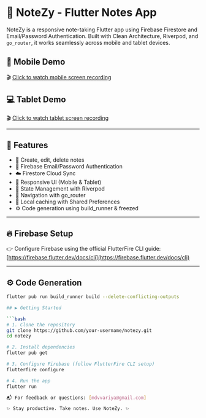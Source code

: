 # 📒 NoteZy - Flutter Notes App

NoteZy is a responsive note-taking Flutter app using Firebase Firestore and Email/Password Authentication. Built with Clean Architecture, Riverpod, and `go_router`, it works seamlessly across mobile and tablet devices.

## 🎥 Mobile Demo

🎬 [Click to watch mobile screen recording](docs/mobile_demo.mp4)

## 💻 Tablet Demo

🎬 [Click to watch tablet screen recording](docs/tablet_demo.mp4)


---

## 🚀 Features

- 📝 Create, edit, delete notes
- 🔐 Firebase Email/Password Authentication
- ☁️ Firestore Cloud Sync
- 📱 Responsive UI (Mobile & Tablet)
- 🧠 State Management with Riverpod
- 🧭 Navigation with go_router
- 💾 Local caching with Shared Preferences
- ⚙️ Code generation using build_runner & freezed

---

## 🔥 Firebase Setup

👉 Configure Firebase using the official FlutterFire CLI guide:  
[https://firebase.flutter.dev/docs/cli](https://firebase.flutter.dev/docs/cli)

---

## ⚙️ Code Generation

```bash
flutter pub run build_runner build --delete-conflicting-outputs

## ▶️ Getting Started

```bash
# 1. Clone the repository
git clone https://github.com/your-username/notezy.git
cd notezy

# 2. Install dependencies
flutter pub get

# 3. Configure Firebase (follow FlutterFire CLI setup)
flutterfire configure

# 4. Run the app
flutter run

📬 For feedback or questions: [mdvvariya@gmail.com] 

✨ Stay productive. Take notes. Use NoteZy. ✨


